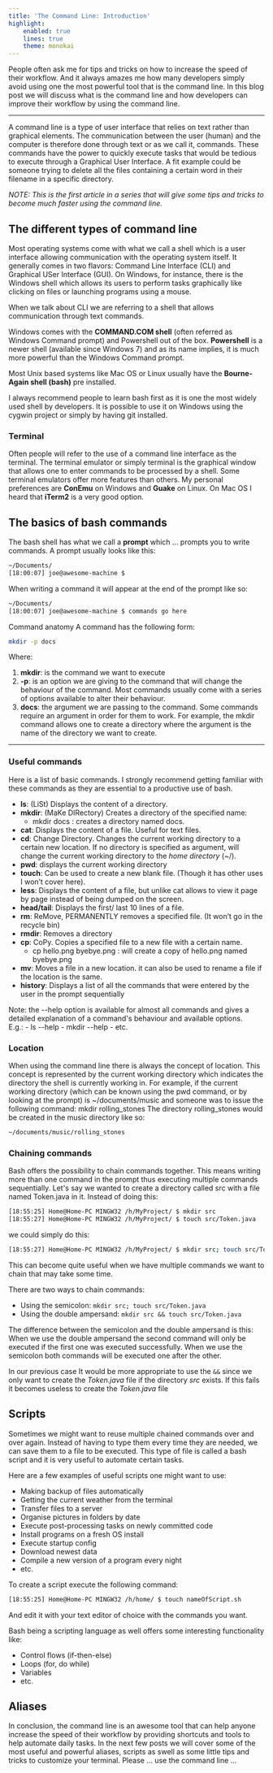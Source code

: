 ```yaml
---
title: 'The Command Line: Introduction'
highlight:
    enabled: true
    lines: true
    theme: monokai
---
```


People often ask me for tips and tricks on how to increase the speed of their workflow. And it always amazes me how many developers simply avoid using one the most powerful tool that is the command line. In this blog post we will discuss what is the command line and how developers can improve their workflow by using the command line.

---

A command line is a type of user interface that relies on text rather than graphical elements. The communication between the user (human) and the computer is therefore done through text or as we call it, commands. These commands have the power to quickly execute tasks that would be tedious to execute through a Graphical User Interface. A fit example could be someone trying to delete all the files containing a certain word in their filename in a specific directory.


*NOTE: This is the first article in a series that will give some tips and tricks to become much faster using the command line.*

## The different types of command line 
Most operating systems come with what we call a shell which is a user interface allowing communication with the operating system itself. It generally comes in two flavors: Command Line Interface (CLI) and Graphical USer Interface (GUI). On Windows, for instance, there is the Windows shell which allows its users to perform tasks graphically like clicking on files or launching programs using a mouse. 


When we talk about CLI we are referring to a shell that allows communication through text commands.


Windows comes with the **COMMAND.COM shell** (often referred as Windows Command prompt) and Powershell out of the box. **Powershell** is a newer shell (available since Windows 7) and as its name implies, it is much more powerful than the Windows Command prompt.


Most Unix based systems like Mac OS or Linux usually have the **Bourne-Again shell (bash)** pre installed.


I always recommend people to learn bash first as it is one the most widely used shell by developers. It is possible to use it on Windows using the cygwin project or simply by having git installed.

### Terminal
Often people will refer to the use of a command line interface as the terminal. The terminal emulator or simply terminal is the graphical window that allows one to enter commands to be processed by a shell. Some terminal emulators offer more features than others. My personal preferences are **ConEmu** on Windows and **Guake** on Linux. On Mac OS I heard that **iTerm2** is a very good option.

## The basics of bash commands
The bash shell has what we call a **prompt** which ... prompts you to write commands. A prompt usually looks like this:

```sh
~/Documents/
[18:00:07] joe@awesome-machine $ 
```

When writing a command it will appear at the end of the prompt like so:

```bash
~/Documents/
[18:00:07] joe@awesome-machine $ commands go here
```

Command anatomy
A command has the following form:

```bash
mkdir -p docs
```

Where:
1. **mkdir**: is the command we want to execute
2. **-p**: is an option we are giving to the command that will change the behaviour of the command. Most commands usually come with a series of options available to alter their behaviour.
3. **docs**: the argument we are passing to the command. Some commands require an argument in order for them to work. For example, the mkdir command allows one to create a directory where the argument is the name of the directory we want to create.
________________
### Useful commands
Here is a list of basic commands. I strongly recommend getting familiar with these commands as they are essential to a productive use of bash.


- **ls**: (LiSt) Displays the content of a directory.
- **mkdir**: (MaKe DIRectory) Creates a directory of the specified name:
   - mkdir docs : creates a directory named docs.
- **cat**: Displays the content of a file. Useful for text files.
- **cd**: Change Directory. Changes the current working directory to a certain new location. If no directory is specified as argument, will change the current working directory to the *home directory* (~/).
- **pwd**: displays the current working directory
- **touch**: Can be used to create a new blank file. (Though it has other uses I won’t cover here).
- **less**: Displays the content of a file, but unlike cat allows to view it page by page instead of being dumped on the screen.
- **head/tail**: Displays the first/ last 10 lines of a file.
- **rm**: ReMove, PERMANENTLY removes a specified file. (It won’t go in the recycle bin) 
- **rmdir**: Removes a directory
- **cp**: CoPy. Copies a specified file to a new file with a certain name.
   - cp hello.png byebye.png : will create a copy of hello.png named byebye.png
- **mv**: Moves a file in a new location. it can also be used to rename a file if the location is the same.
- **history**: Displays a list of all the commands that were entered by the user in the prompt sequentially

Note: the --help option is available for almost all commands and gives a detailed explanation of a command's behaviour and available options.  
E.g.: 
    - ls --help
    - mkdir --help
    - etc.

### Location
When using the command line there is always the concept of location. This concept is represented by the current working directory which indicates the directory the shell is currently working in. For example, if the current working directory (which can be known using the pwd command, or by looking at the prompt) is ~/documents/music and someone was to issue the following command:
mkdir rolling_stones
The directory rolling_stones would be created in the music directory like so:

```bash
~/documents/music/rolling_stones
```

### Chaining commands
Bash offers the possibility to chain commands together. This means writing more than one command in the prompt thus executing multiple commands sequentially. Let's say we wanted to create a directory called src with a file named Token.java in it. Instead of doing this:

```bash
[18:55:25] Home@Home-PC MINGW32 /h/MyProject/ $ mkdir src
[18:55:27] Home@Home-PC MINGW32 /h/MyProject/ $ touch src/Token.java
```

we could simply do this:

```bash
[18:55:27] Home@Home-PC MINGW32 /h/MyProject/ $ mkdir src; touch src/Token.java
```


This can become quite useful when we have multiple commands we want to chain that may take some time.

There are two ways to chain commands:
- Using the semicolon: ```mkdir src; touch src/Token.java```
- Using the double ampersand: ```mkdir src && touch src/Token.java```


The difference between the semicolon and the double ampersand is this:  
When we use the double ampersand the second command will only be executed if the first one was executed successfully. 
When we use the semicolon both commands will be executed one after the other.

In our previous case It would be more appropriate to use the ```&&``` since we only want to create the *Token.java* file
if the directory *src* exists. If this fails it becomes useless to create the *Token.java* file

## Scripts
Sometimes we might want to reuse multiple chained commands over and over again. Instead of having to type them every time they are needed, we can save them 
to a file to be executed. This type of file is called a bash script and it is very useful to automate certain tasks.

Here are a few examples of useful scripts one might want to use:

- Making backup of files automatically
- Getting the current weather from the terminal
- Transfer files to a server
- Organise pictures in folders by date
- Execute post-processing tasks on newly committed code
- Install programs on a fresh OS install
- Execute startup config
- Download newest data
- Compile a new version of a program every night
- etc.

To create a script execute the following command:

```bash
[18:55:25] Home@Home-PC MINGW32 /h/home/ $ touch nameOfScript.sh
```

And edit it with your text editor of choice with the commands you want.

Bash being a scripting language as well offers some interesting functionality like:
- Control flows (if-then-else)
- Loops (for, do while)
- Variables 
- etc.

## Aliases

In conclusion, the command line is an awesome tool that can help anyone increase the speed of their workflow by providing shortcuts and tools to help automate daily tasks. In the next few posts we will cover some of the most useful and powerful aliases, scripts as swell as some little tips and tricks to customize your terminal.
Please ... use the command line ...